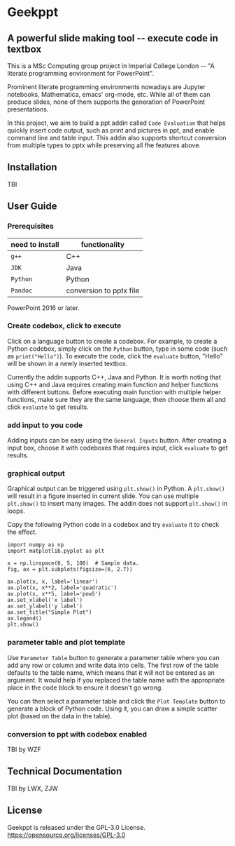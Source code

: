 # Geekppt

## A powerful slide making tool -- execute code in textbox

This is a MSc Computing group project in Imperial College London -- "A literate programming environment for PowerPoint". 

Prominent literate programming environments nowadays are Jupyter notebooks, Mathematica, emacs' org-mode, etc. While all of them can produce slides, none of them supports the generation of PowerPoint presentations. 

In this project, we aim to build a ppt addin called ```Code Evaluation``` that helps quickly insert code output, such as print and pictures in ppt, and enable command line and table input. This addin also supports shortcut conversion from multiple types to pptx while preserving all fhe features above.

## Installation

TBI

## User Guide

### Prerequisites

|need to install|functionality|
|---------------|-------------|
|```g++```|C++|
|```JDK```|Java|
|```Python```|Python|
|```Pandoc```|conversion to pptx file|

PowerPoint 2016 or later. 

### Create codebox, click to execute

Click on a language button to create a codebox. For example, to create a Python codebox, simply click on the ```Python``` button, type in some code (such as ```print("Hello")```). To execute the code, click the ```evaluate``` button, "Hello" will be shown in a newly inserted textbox. 

Currently the addin supports C++, Java and Python. It is worth noting that using C++ and Java requires creating main function and helper functions with different buttons. Before executing main function with multiple helper functions, make sure they are the same language, then choose them all and click ```evaluate``` to get results. 

### add input to you code

Adding inputs can be easy using the ```General Inputs``` button. After creating a input box, choose it with codeboxes that requires input, click ```evaluate``` to get results. 

### graphical output

Graphical output can be triggered using ```plt.show()``` in Python. A ```plt.show()``` will result in a figure inserted in current slide. You can use multiple ```plt.show()``` to insert many images. The addin does not support ```plt.show()``` in loops.

Copy the following Python code in a codebox and try ```evaluate``` it to check the effect.

```
import numpy as np
import matplotlib.pyplot as plt

x = np.linspace(0, 5, 100)  # Sample data.
fig, ax = plt.subplots(figsize=(6, 2.7))

ax.plot(x, x, label='linear')
ax.plot(x, x**2, label='quadratic')
ax.plot(x, x**5, label='pow5') 
ax.set_xlabel('x label')
ax.set_ylabel('y label')
ax.set_title("Simple Plot")
ax.legend()
plt.show()
```

### parameter table and plot template

Use ```Parameter Table``` button to generate a parameter table where you can add any row or column and write data into cells. The first row of the table defaults to the table name, which means that it will not be entered as an argument. It would help if you replaced the table name with the appropriate place in the code block to ensure it doesn't go wrong.

You can then select a parameter table and click the ```Plot Template``` button to generate a block of Python code. Using it, you can draw a simple scatter plot (based on the data in the table).

### conversion to ppt with codebox enabled

TBI by WZF

## Technical Documentation

TBI by LWX, ZJW

## License

Geekppt is released under the GPL-3.0 License. https://opensource.org/licenses/GPL-3.0

